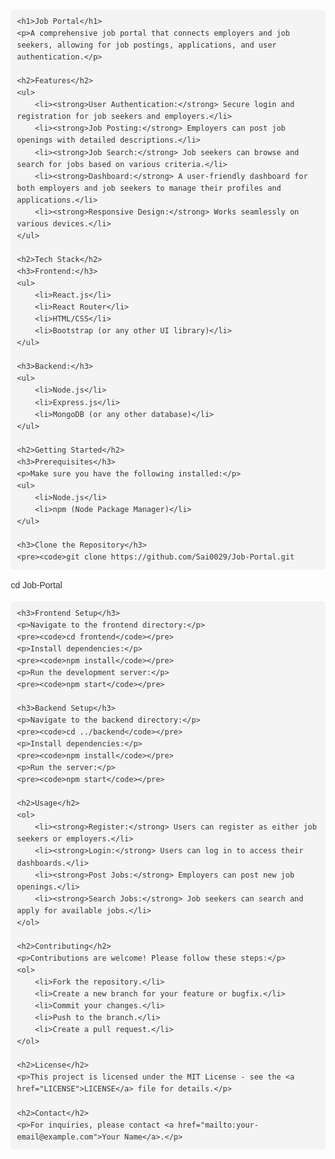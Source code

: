 <!DOCTYPE html>
<html lang="en">
<head>
    <meta charset="UTF-8">
    <meta name="viewport" content="width=device-width, initial-scale=1.0">
    <title>Job Portal README</title>
    <style>
        body {
            font-family: Arial, sans-serif;
            line-height: 1.6;
            margin: 20px;
            color: #333;
        }
        h1, h2, h3 {
            color: #4CAF50;
        }
        pre {
            background-color: #f4f4f4;
            padding: 10px;
            border-radius: 5px;
            overflow-x: auto;
        }
        code {
            background-color: #f4f4f4;
            padding: 2px 4px;
            border-radius: 4px;
        }
        a {
            color: #4CAF50;
        }
    </style>
</head>
<body>

    <h1>Job Portal</h1>
    <p>A comprehensive job portal that connects employers and job seekers, allowing for job postings, applications, and user authentication.</p>

    <h2>Features</h2>
    <ul>
        <li><strong>User Authentication:</strong> Secure login and registration for job seekers and employers.</li>
        <li><strong>Job Posting:</strong> Employers can post job openings with detailed descriptions.</li>
        <li><strong>Job Search:</strong> Job seekers can browse and search for jobs based on various criteria.</li>
        <li><strong>Dashboard:</strong> A user-friendly dashboard for both employers and job seekers to manage their profiles and applications.</li>
        <li><strong>Responsive Design:</strong> Works seamlessly on various devices.</li>
    </ul>

    <h2>Tech Stack</h2>
    <h3>Frontend:</h3>
    <ul>
        <li>React.js</li>
        <li>React Router</li>
        <li>HTML/CSS</li>
        <li>Bootstrap (or any other UI library)</li>
    </ul>

    <h3>Backend:</h3>
    <ul>
        <li>Node.js</li>
        <li>Express.js</li>
        <li>MongoDB (or any other database)</li>
    </ul>

    <h2>Getting Started</h2>
    <h3>Prerequisites</h3>
    <p>Make sure you have the following installed:</p>
    <ul>
        <li>Node.js</li>
        <li>npm (Node Package Manager)</li>
    </ul>

    <h3>Clone the Repository</h3>
    <pre><code>git clone https://github.com/Sai0029/Job-Portal.git
cd Job-Portal</code></pre>

    <h3>Frontend Setup</h3>
    <p>Navigate to the frontend directory:</p>
    <pre><code>cd frontend</code></pre>
    <p>Install dependencies:</p>
    <pre><code>npm install</code></pre>
    <p>Run the development server:</p>
    <pre><code>npm start</code></pre>

    <h3>Backend Setup</h3>
    <p>Navigate to the backend directory:</p>
    <pre><code>cd ../backend</code></pre>
    <p>Install dependencies:</p>
    <pre><code>npm install</code></pre>
    <p>Run the server:</p>
    <pre><code>npm start</code></pre>

    <h2>Usage</h2>
    <ol>
        <li><strong>Register:</strong> Users can register as either job seekers or employers.</li>
        <li><strong>Login:</strong> Users can log in to access their dashboards.</li>
        <li><strong>Post Jobs:</strong> Employers can post new job openings.</li>
        <li><strong>Search Jobs:</strong> Job seekers can search and apply for available jobs.</li>
    </ol>

    <h2>Contributing</h2>
    <p>Contributions are welcome! Please follow these steps:</p>
    <ol>
        <li>Fork the repository.</li>
        <li>Create a new branch for your feature or bugfix.</li>
        <li>Commit your changes.</li>
        <li>Push to the branch.</li>
        <li>Create a pull request.</li>
    </ol>

    <h2>License</h2>
    <p>This project is licensed under the MIT License - see the <a href="LICENSE">LICENSE</a> file for details.</p>

    <h2>Contact</h2>
    <p>For inquiries, please contact <a href="mailto:your-email@example.com">Your Name</a>.</p>

</body>
</html>

